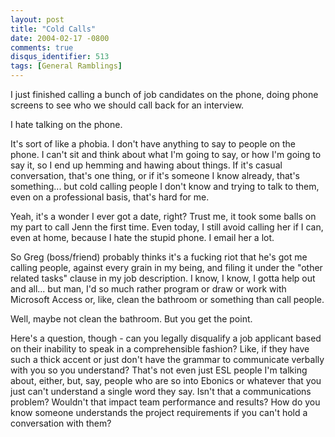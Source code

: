 ```yaml
---
layout: post
title: "Cold Calls"
date: 2004-02-17 -0800
comments: true
disqus_identifier: 513
tags: [General Ramblings]
---
```

I just finished calling a bunch of job candidates on the phone, doing
phone screens to see who we should call back for an interview.

 I hate talking on the phone.

 It's sort of like a phobia. I don't have anything to say to people on
the phone. I can't sit and think about what I'm going to say, or how I'm
going to say it, so I end up hemming and hawing about things. If it's
casual conversation, that's one thing, or if it's someone I know
already, that's something... but cold calling people I don't know and
trying to talk to them, even on a professional basis, that's hard for
me.

 Yeah, it's a wonder I ever got a date, right? Trust me, it took some
balls on my part to call Jenn the first time. Even today, I still avoid
calling her if I can, even at home, because I hate the stupid phone. I
email her a lot.

 So Greg (boss/friend) probably thinks it's a fucking riot that he's got
me calling people, against every grain in my being, and filing it under
the "other related tasks" clause in my job description. I know, I know,
I gotta help out and all... but man, I'd so much rather program or draw
or work with Microsoft Access or, like, clean the bathroom or something
than call people.

 Well, maybe not clean the bathroom. But you get the point.

 Here's a question, though - can you legally disqualify a job applicant
based on their inability to speak in a comprehensible fashion? Like, if
they have such a thick accent or just don't have the grammar to
communicate verbally with you so you understand? That's not even just
ESL people I'm talking about, either, but, say, people who are so into
Ebonics or whatever that you just can't understand a single word they
say. Isn't that a communications problem? Wouldn't that impact team
performance and results? How do you know someone understands the project
requirements if you can't hold a conversation with them?
